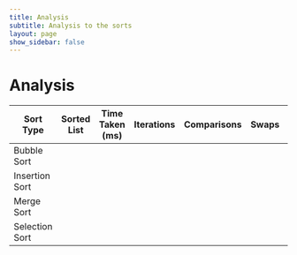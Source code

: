 ```yaml
---
title: Analysis
subtitle: Analysis to the sorts
layout: page
show_sidebar: false
---
```


# Analysis

<style>
    .scrollable-list {
        max-height: 100px; /* Adjust the max height as needed */
        overflow-y: auto;
    }
</style>

<table>
    <thead>
        <tr>
            <th>Sort Type</th>
            <th>Sorted List</th>
            <th>Time Taken (ms)</th>
            <th>Iterations</th>
            <th>Comparisons</th>
            <th>Swaps</th>
            <th>Input</th>
            <th>Action</th>
        </tr>
    </thead>
    <tbody>
        <tr id="bubbleRow">
            <td>Bubble Sort</td>
            <td>
                <div class="scrollable-list">
                    <span id="bubbleList"></span>
                </div>
            </td>
            <td id="bubbleTime"></td>
            <td id="bubbleIterations"></td>
            <td id="bubbleComparisons"></td>
            <td id="bubbleSwaps"></td>
            <td><input type="text" id="bubbleInput" placeholder="Enter numbers separated by commas" /></td>
            <td><button onclick="sendSortRequest('bubble')">Sort</button></td>
        </tr>
        <tr id="insertionRow">
            <td>Insertion Sort</td>
            <td>
                <div class="scrollable-list">
                    <span id="insertionList"></span>
                </div>
            </td>
            <td id="insertionTime"></td>
            <td id="insertionIterations"></td>
            <td id="insertionComparisons"></td>
            <td id="insertionSwaps"></td>
            <td><input type="text" id="insertionInput" placeholder="Enter numbers separated by commas" /></td>
            <td><button onclick="sendSortRequest('insertion')">Sort</button></td>
        </tr>
        <tr id="mergeRow">
            <td>Merge Sort</td>
            <td>
                <div class="scrollable-list">
                    <span id="mergeList"></span>
                </div>
            </td>
            <td id="mergeTime"></td>
            <td id="mergeIterations"></td>
            <td id="mergeComparisons"></td>
            <td id="mergeSwaps"></td>
            <td><input type="text" id="mergeInput" placeholder="Enter numbers separated by commas" /></td>
            <td><button onclick="sendSortRequest('merge')">Sort</button></td>
        </tr>
        <tr id="selectionRow">
            <td>Selection Sort</td>
            <td>
                <div class="scrollable-list">
                    <span id="selectionList"></span>
                </div>
            </td>
            <td id="selectionTime"></td>
            <td id="selectionIterations"></td>
            <td id="selectionComparisons"></td>
            <td id="selectionSwaps"></td>
            <td><input type="text" id="selectionInput" placeholder="Enter numbers separated by commas" /></td>
            <td><button onclick="sendSortRequest('selection')">Sort</button></td>
        </tr>
    </tbody>
</table>

<script>
    function sendSortRequest(sortType) {
        var data = document.getElementById(sortType + 'Input').value;
        var requestData = data.split(',').map(Number);

        fetch('https://ww3.stu.nighthawkcodingsociety.com/api/sorting/' + sortType, {
            method: 'POST',
            body: JSON.stringify(requestData),
            headers: {
                'Content-Type': 'application/json',
            },
        })
        .then(response => response.json())
        .then(data => {
            // Update the table with the results
            var sortedListCell = document.getElementById(sortType + 'List');
            var sortedList = data.sortedList.join(', ');

            if (sortedList.length > 50) {
                // scroll
                sortedListCell.innerHTML = '<div class="scrollable-list">' + sortedList + '</div>';
            } else {
                sortedListCell.textContent = sortedList;
            }

            document.getElementById(sortType + 'Time').textContent = data.timeTakenMs;
            document.getElementById(sortType + 'Iterations').textContent = data.iterations;
            document.getElementById(sortType + 'Comparisons').textContent = data.comparisons;
            document.getElementById(sortType + 'Swaps').textContent = data.swaps;
        })
        .catch((error) => {
            console.error('Error:', error);
        });
    }
</script>
